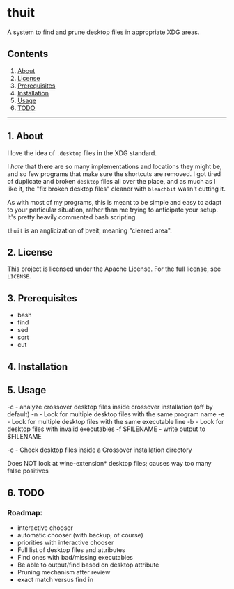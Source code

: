 # thuit

A system to find and prune desktop files in appropriate XDG areas.

## Contents
 1. [About](#1-about)
 2. [License](#2-license)
 3. [Prerequisites](#3-prerequisites)
 4. [Installation](#4-installation)
 5. [Usage](#5-usage)
 6. [TODO](#6-todo)

***

## 1. About

I love the idea of `.desktop` files in the XDG standard. 

I *hate* that there are so many implementations and locations they might 
be, and so few programs that make sure the shortcuts are removed.  I got 
tired of duplicate and broken `desktop` files all over the place, and 
as much as I like it, the "fix broken desktop files" cleaner with 
`bleachbit` wasn't cutting it.

As with most of my programs, this is meant to be simple and easy to 
adapt to your particular situation, rather than me trying to anticipate 
your setup.  It's pretty heavily commented bash scripting.

`thuit` is an anglicization of  þveit, meaning "cleared area".  

## 2. License

This project is licensed under the Apache License. For the full license, see `LICENSE`.

## 3. Prerequisites

* bash
* find
* sed 
* sort
* cut

## 4. Installation


## 5. Usage

-c - analyze crossover desktop files inside crossover installation (off by default)
-n - Look for multiple desktop files with the same program name
-e - Look for multiple desktop files with the same executable line
-b - Look for desktop files with invalid executables
-f $FILENAME - write output to $FILENAME


-c - Check desktop files inside a Crossover installation directory 


Does NOT look at wine-extension* desktop files; causes way too many false positives

## 6. TODO


### Roadmap:

* interactive chooser
* automatic chooser (with backup, of course)
* priorities with interactive chooser
* Full list of desktop files and attributes
* Find ones with bad/missing executables
* Be able to output/find based on desktop attribute
* Pruning mechanism after review
* exact match versus find in